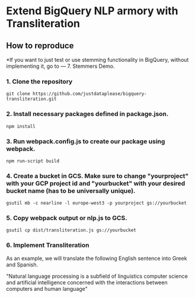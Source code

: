 # Extend BigQuery NLP armory with Transliteration

## How to reproduce

*If you want to just test or use stemming functionality in BigQuery, without implementing it,
go to — 7. Stemmers Demo.

### 1. Clone the repository

    git clone https://github.com/justdataplease/bigquery-transliteration.git

### 2. Install necessary packages defined in package.json.

    npm install

### 3. Run webpack.config.js to create our package using webpack.

    npm run-script build

### 4. Create a bucket in GCS. Make sure to change "yourproject" with your GCP project id and "yourbucket" with your desired bucket name (has to be universally unique).

    gsutil mb -c nearline -l europe-west3 -p yourproject gs://yourbucket

### 5. Copy webpack output or nlp.js to GCS.

    gsutil cp dist/transliteration.js gs://yourbucket

### 6. Implement Transliteration

As an example, we will translate the following English sentence into Greek and Spanish.

"Natural language processing is a subfield of linguistics computer science and artificial intelligence concerned with
the interactions between computers and human language"
